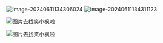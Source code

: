 ![image-20240611134306024](https://image.xiaoxiaofeng.site/blog/2024/06/11/xxf-20240611134313.png?xxfjava)
![image-20240611134311123](https://image.xiaoxiaofeng.site/blog/2024/06/11/xxf-20240611134311.png?xxfjava)

![图片去找笑小枫啦](https://image.xiaoxiaofeng.site/blog/2024/07/26/xxf-20240726093828.png?xxfjava)

![图片去找笑小枫啦](https://image.xiaoxiaofeng.site/blog/2024/07/26/xxf-20240726093828.jpeg?xxfjava)